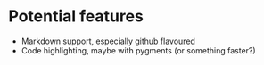 # Potential features

- Markdown support, especially [github flavoured](http://github.github.com/github-flavored-markdown/)
- Code highlighting, maybe with pygments (or something faster?)
